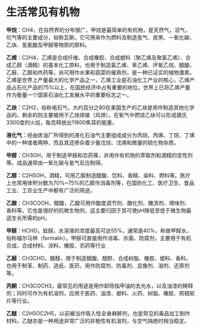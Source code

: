 # 生活常见有机物


**甲烷**：CH4，在自然界的分布很广，甲烷是最简单的有机物，是天然气，沼气，坑气等的主要成分，俗称瓦斯。它可用来作为燃料及制造氢气、炭黑、一氧化碳、乙炔、氢氰酸及甲醛等物质的原料。

**乙烯**：C2H4，乙烯是合成纤维、合成橡胶、合成塑料（聚乙烯及聚氯乙烯）、合成乙醇（酒精）的基本化工原料，也用于制造氯乙烯、苯乙烯、环氧乙烷、醋酸、乙醛、乙醇和炸药等，尚可用作水果和蔬菜的催熟剂，是一种已证实的植物激素。
乙烯是世界上产量最大的化学产品之一，乙烯工业是石油化工产业的核心，乙烯产品占石化产品的75%以上，在国民经济中占有重要的地位。世界上已将乙烯产量作为衡量一个国家石油化工发展水平的重要标志之一。

**乙炔**：C2H2，俗称电石气，大约百分之80在美国生产的乙炔是用作制造其他化学品的。剩余的则主要被用于乙炔焊接（风焊）。在氧气中燃烧乙炔可以形成摄氏3300度的火焰，每克释放出11800焦耳的能量。

**液化气**：经由炼油厂所得到的液化石油气主要组成成分为丙烷、丙烯、丁烷、丁烯中的一种或者两种，而且其还掺杂着少量戊烷、戊烯和微量的硫化物杂质。

**甲醇**：CH3OH，用于制造甲醛和农药等，并用作有机物的萃取剂和酒精的变性剂等。成品通常由一氧化碳与氢气反应制得。

**乙醇**：C2H5OH，酒精，可用乙醇制造醋酸、饮料、香精、染料、燃料等。医疗上也常用体积分数为70%~75%的乙醇作消毒剂等，在国防化工、医疗卫生、食品工业、工农业生产中都有广泛的用途。

**乙酸**：CH3COOH，醋酸，乙酸可用作酸度调节剂、酸化剂、腌渍剂、增味剂、香料等。它也是很好的抗微生物剂，这主要归因于其可使pH降低至低于微生物最适生长所需的pH。

**甲醛**：HCHO，蚁醛，水溶液的浓度最高可达55%，通常是40%，称做甲醛水，俗称福尔马林（formalin）。甲醛可直接用作消毒、杀菌、防腐剂，主要用于有机合成、合成材料、涂料、橡胶、农药等行业

**乙醛**：CH3CHO，醋醛，用于制造醋酸、醋酐、合成树脂、橡胶、塑料、香料，也用于制革、制药、造纸、医药，用作防腐剂、防毒剂、显像剂、溶剂、还原剂等。

**丙酮**：CH3COCH3，最常见的用途是用作卸除指甲油的去光水，以及油漆的稀释剂；同时可作为有机溶剂，应用于医药、油漆、塑料、火药、树脂、橡胶、照相软片等行业。

**乙醚**：C2H5OC2H5，以前被当作吸入性全身麻醉剂，也是常见的毒品加工制作材料。乙醚亦是一种用途非常广泛的非极性有机溶剂，与空气隔绝时相当稳定。
